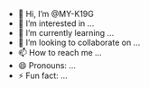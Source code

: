 - 👋 Hi, I’m @MY-K19G
- 👀 I’m interested in ...
- 🌱 I’m currently learning ...
- 💞️ I’m looking to collaborate on ...
- 📫 How to reach me ...
- 😄 Pronouns: ...
- ⚡ Fun fact: ...

<!---
MY-K19G/MY-K19G is a ✨ special ✨ repository because its `README.md` (this file) appears on your GitHub profile.
You can click the Preview link to take a look at your changes.
--->
